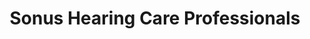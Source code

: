 ---
title: "Sonus Hearing Care Professionals"
url: /carlsbad/sonus-hearing-care-professionals/
shop: hearing aids
---